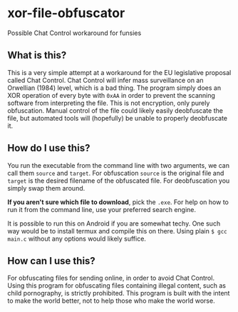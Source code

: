 # xor-file-obfuscator
Possible Chat Control workaround for funsies

## What is this?
This is a very simple attempt at a workaround for the EU legislative proposal called Chat Control.
Chat Control will infer mass surveillance on an Orwellian (1984) level, which is a bad thing.
The program simply does an XOR operation of every byte with `0xAA` in order to prevent the scanning software from interpreting the file.
This is not encryption, only purely obfuscation.
Manual control of the file could likely easily deobfuscate the file, but automated tools will (hopefully) be unable to properly deobfuscate it.

## How do I use this?
You run the executable from the command line with two arguments, we can call them `source` and `target`.
For obfuscation `source` is the original file and `target` is the desired filename of the obfuscated file.
For deobfuscation you simply swap them around.

**If you aren't sure which file to download**, pick the `.exe`.
For help on how to run it from the command line, use your preferred search engine.

It is possible to run this on Android if you are somewhat techy.
One such way would be to install termux and compile this on there.
Using plain `$ gcc main.c` without any options would likely suffice.

## How can I use this?
For obfuscating files for sending online, in order to avoid Chat Control.
Using this program for obfuscating files containing illegal content, such as child pornography, is strictly prohibited.
This program is built with the intent to make the world better, not to help those who make the world worse.
